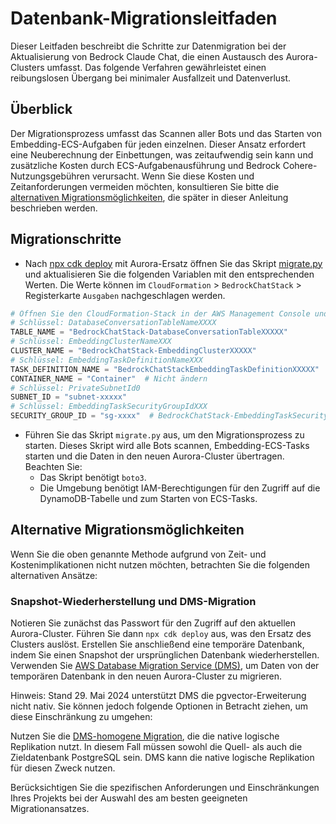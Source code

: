# Datenbank-Migrationsleitfaden

Dieser Leitfaden beschreibt die Schritte zur Datenmigration bei der Aktualisierung von Bedrock Claude Chat, die einen Austausch des Aurora-Clusters umfasst. Das folgende Verfahren gewährleistet einen reibungslosen Übergang bei minimaler Ausfallzeit und Datenverlust.

## Überblick

Der Migrationsprozess umfasst das Scannen aller Bots und das Starten von Embedding-ECS-Aufgaben für jeden einzelnen. Dieser Ansatz erfordert eine Neuberechnung der Einbettungen, was zeitaufwendig sein kann und zusätzliche Kosten durch ECS-Aufgabenausführung und Bedrock Cohere-Nutzungsgebühren verursacht. Wenn Sie diese Kosten und Zeitanforderungen vermeiden möchten, konsultieren Sie bitte die [alternativen Migrationsmöglichkeiten](#alternative-migration-options), die später in dieser Anleitung beschrieben werden.

## Migrationschritte

- Nach [npx cdk deploy](../README.md#deploy-using-cdk) mit Aurora-Ersatz öffnen Sie das Skript [migrate.py](./migrate.py) und aktualisieren Sie die folgenden Variablen mit den entsprechenden Werten. Die Werte können im `CloudFormation` > `BedrockChatStack` > Registerkarte `Ausgaben` nachgeschlagen werden.

```py
# Öffnen Sie den CloudFormation-Stack in der AWS Management Console und kopieren Sie die Werte von der Registerkarte "Ausgaben".
# Schlüssel: DatabaseConversationTableNameXXXX
TABLE_NAME = "BedrockChatStack-DatabaseConversationTableXXXXX"
# Schlüssel: EmbeddingClusterNameXXX
CLUSTER_NAME = "BedrockChatStack-EmbeddingClusterXXXXX"
# Schlüssel: EmbeddingTaskDefinitionNameXXX
TASK_DEFINITION_NAME = "BedrockChatStackEmbeddingTaskDefinitionXXXXX"
CONTAINER_NAME = "Container"  # Nicht ändern
# Schlüssel: PrivateSubnetId0
SUBNET_ID = "subnet-xxxxx"
# Schlüssel: EmbeddingTaskSecurityGroupIdXXX
SECURITY_GROUP_ID = "sg-xxxx"  # BedrockChatStack-EmbeddingTaskSecurityGroupXXXXX
```

- Führen Sie das Skript `migrate.py` aus, um den Migrationsprozess zu starten. Dieses Skript wird alle Bots scannen, Embedding-ECS-Tasks starten und die Daten in den neuen Aurora-Cluster übertragen. Beachten Sie:
  - Das Skript benötigt `boto3`.
  - Die Umgebung benötigt IAM-Berechtigungen für den Zugriff auf die DynamoDB-Tabelle und zum Starten von ECS-Tasks.

## Alternative Migrationsmöglichkeiten

Wenn Sie die oben genannte Methode aufgrund von Zeit- und Kostenimplikationen nicht nutzen möchten, betrachten Sie die folgenden alternativen Ansätze:

### Snapshot-Wiederherstellung und DMS-Migration

Notieren Sie zunächst das Passwort für den Zugriff auf den aktuellen Aurora-Cluster. Führen Sie dann `npx cdk deploy` aus, was den Ersatz des Clusters auslöst. Erstellen Sie anschließend eine temporäre Datenbank, indem Sie einen Snapshot der ursprünglichen Datenbank wiederherstellen.
Verwenden Sie [AWS Database Migration Service (DMS)](https://aws.amazon.com/dms/), um Daten von der temporären Datenbank in den neuen Aurora-Cluster zu migrieren.

Hinweis: Stand 29. Mai 2024 unterstützt DMS die pgvector-Erweiterung nicht nativ. Sie können jedoch folgende Optionen in Betracht ziehen, um diese Einschränkung zu umgehen:

Nutzen Sie die [DMS-homogene Migration](https://docs.aws.amazon.com/dms/latest/userguide/dm-migrating-data.html), die die native logische Replikation nutzt. In diesem Fall müssen sowohl die Quell- als auch die Zieldatenbank PostgreSQL sein. DMS kann die native logische Replikation für diesen Zweck nutzen.

Berücksichtigen Sie die spezifischen Anforderungen und Einschränkungen Ihres Projekts bei der Auswahl des am besten geeigneten Migrationansatzes.